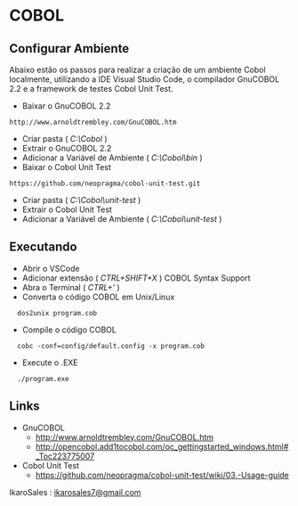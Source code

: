 # COBOL

## Configurar Ambiente  
Abaixo estão os passos para realizar a criação de um ambiente Cobol localmente, utilizando a IDE Visual Studio Code, o compilador GnuCOBOL 2.2 e a framework de testes Cobol Unit Test.

  * Baixar o GnuCOBOL 2.2
  ```
  http://www.arnoldtrembley.com/GnuCOBOL.htm
  ```
  * Criar pasta ( *C:\Cobol* )
  * Extrair o GnuCOBOL 2.2
  * Adicionar a Variável de Ambiente ( *C:\Cobol\bin* )
  * Baixar o Cobol Unit Test
  ```
  https://github.com/neopragma/cobol-unit-test.git
  ```
  * Criar pasta ( *C:\Cobol\unit-test* )
  * Extrair o Cobol Unit Test
  * Adicionar a Variável de Ambiente ( *C:\Cobol\unit-test* )

## Executando 
  * Abrir o VSCode
  * Adicionar extensão ( *CTRL+SHIFT+X* ) COBOL Syntax Support
  * Abra o Terminal ( *CTRL+'* )
  * Converta o código COBOL em Unix/Linux
  ```
    dos2unix program.cob
  ```
  * Compile o código COBOL 
  ```
    cobc -conf=config/default.config -x program.cob
  ```
  * Execute o .EXE
  ```
    ./program.exe
  ```

## Links
  * GnuCOBOL
	  * http://www.arnoldtrembley.com/GnuCOBOL.htm
	  * http://opencobol.add1tocobol.com/oc_gettingstarted_windows.html#_Toc223775007
  * Cobol Unit Test
	  * https://github.com/neopragma/cobol-unit-test/wiki/03.-Usage-guide

IkaroSales : <ikarosales7@gmail.com>